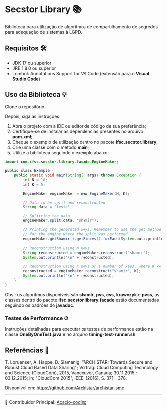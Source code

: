 # Secstor Library 📚

Biblioteca para utilização de algoritmos de compartilhamento de segredos para adequação de sistemas à LGPD.

## Requisitos 🛠

- JDK 17 ou superior
- JRE 1.8.0 ou superior
- Lombok Annotations Support for VS Code (extensão para o **Visual Studio Code**)

## Uso da Biblioteca 💡

Clone o repositório

Depois, siga as instruções:

1. Abra o projeto com a IDE ou editor de código de sua preferência;
2. Certifique-se de instalar as dependências presentes no arquivo **pom.xml**;
3. Cheque o exemplo de utilização dentro no pacote **ifsc.secstor.library**;
4. Crie uma classe com o método **main**;
5. Utilize a biblioteca seguindo o exemplo abaixo:

```java
import com.ifsc.secstor.library.facade.EngineMaker;

public class Example {
    public static void main(String[] args) throws Exception {
        int N = 10;
        int K = 5;

        EngineMaker engineMaker = new EngineMaker(N, K);

        // Data to be split and reconstructed
        String data = "teste";

        // Splitting the data
        engineMaker.split(data, "shamir");

        // Printing the generated keys. Remember to use the get method 
        // for the engine where the split was performed
        engineMaker.getShamir().getPieces().forEach(System.out::println);
        
        // Reconstruction using N keys
        String reconstructed = engineMaker.reconstruct("shamir");
        System.out.println("\n" + reconstructed);

        // Reconstruction using K keys or a number of keys, where K <= number of keys <= N
        reconstructed = engineMaker.reconstruct("shamir", K);
        System.out.println("\n" + reconstructed);
    }
}
```

Obs.: os algoritmos disponíveis são **shamir**, **pss**, **css**, **krawczyk** e **pvss**, as classes dentro do pacote **ifsc.secstor.library.facade** estão documentadas seguindo os padrões do **javadoc**.

### Testes de Performance ⏱

Instruções detalhadas para executar os testes de performance estão na classe **OneByOneTest.java** e no arquivo **timing-test-runner.sh**

## Referências 📖

T. Loruenser, A. Happe, D. Slamanig: "ARCHISTAR: Towards Secure and Robust Cloud Based Data Sharing"; Vortrag: Cloud Computing Technology and Science (CloudCom), 2015, Vancouver, Canada; 30.11.2015 - 03.12.2015; in: "CloudCom 2015", IEEE, (2016), S. 371 - 378.

Disponível em: <https://github.com/Archistar/archistar-smc>

---

🌟 Contribuidor Principal: [Acacio-coding](https://github.com/Acacio-coding/Secstor-library)
